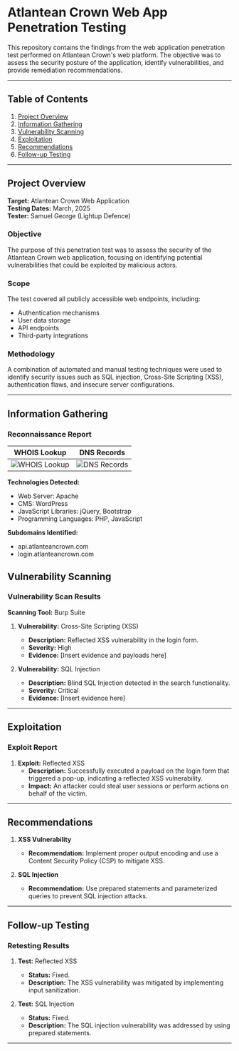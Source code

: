 # Atlantean Crown Web App Penetration Testing

This repository contains the findings from the web application penetration test performed on Atlantean Crown's web platform. The objective was to assess the security posture of the application, identify vulnerabilities, and provide remediation recommendations.

---

## Table of Contents

1. [Project Overview](#project-overview)  
2. [Information Gathering](#information-gathering)  
3. [Vulnerability Scanning](#vulnerability-scanning)  
4. [Exploitation](#exploitation)  
5. [Recommendations](#recommendations)  
6. [Follow-up Testing](#follow-up-testing)  

---

## Project Overview

**Target:** Atlantean Crown Web Application  
**Testing Dates:** March, 2025  
**Tester:** Samuel George (Lightup Defence)

### Objective  
The purpose of this penetration test was to assess the security of the Atlantean Crown web application, focusing on identifying potential vulnerabilities that could be exploited by malicious actors.

### Scope  
The test covered all publicly accessible web endpoints, including:  
- Authentication mechanisms  
- User data storage  
- API endpoints  
- Third-party integrations

### Methodology  
A combination of automated and manual testing techniques were used to identify security issues such as SQL injection, Cross-Site Scripting (XSS), authentication flaws, and insecure server configurations.

---

## Information Gathering

### Reconnaissance Report

| WHOIS Lookup | DNS Records |
|--------------|-------------|
| ![WHOIS Lookup](https://github.com/user-attachments/assets/7733aa90-8770-4220-bacd-7998e7e8a4a2) | ![DNS Records](https://github.com/user-attachments/assets/c7945b1a-4a37-4bc0-b5d4-45cb525fca6e) |

**Technologies Detected:**  
- Web Server: Apache  
- CMS: WordPress  
- JavaScript Libraries: jQuery, Bootstrap  
- Programming Languages: PHP, JavaScript

**Subdomains Identified:**  
- api.atlanteancrown.com  
- login.atlanteancrown.com

## Vulnerability Scanning

### Vulnerability Scan Results

**Scanning Tool:** Burp Suite

1. **Vulnerability:** Cross-Site Scripting (XSS)  
   - **Description:** Reflected XSS vulnerability in the login form.  
   - **Severity:** High  
   - **Evidence:** [Insert evidence and payloads here]

2. **Vulnerability:** SQL Injection  
   - **Description:** Blind SQL Injection detected in the search functionality.  
   - **Severity:** Critical  
   - **Evidence:** [Insert evidence here]

---

## Exploitation

### Exploit Report

1. **Exploit:** Reflected XSS  
   - **Description:** Successfully executed a payload on the login form that triggered a pop-up, indicating a reflected XSS vulnerability.  
   - **Impact:** An attacker could steal user sessions or perform actions on behalf of the victim.

---

## Recommendations

1. **XSS Vulnerability**  
   - **Recommendation:** Implement proper output encoding and use a Content Security Policy (CSP) to mitigate XSS.

2. **SQL Injection**  
   - **Recommendation:** Use prepared statements and parameterized queries to prevent SQL injection attacks.

---

## Follow-up Testing

### Retesting Results

1. **Test:** Reflected XSS  
   - **Status:** Fixed.  
   - **Description:** The XSS vulnerability was mitigated by implementing input sanitization.

2. **Test:** SQL Injection  
   - **Status:** Fixed.  
   - **Description:** The SQL injection vulnerability was addressed by using prepared statements.

---
